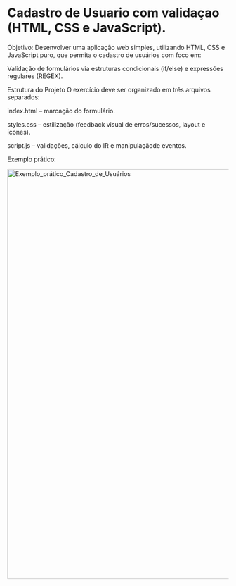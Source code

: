 # Cadastro de Usuario com validaçao (HTML, CSS e JavaScript).

Objetivo: Desenvolver uma aplicação web simples, utilizando HTML, CSS e JavaScript puro, que permita o cadastro de usuários com foco em:

Validação de formulários via estruturas condicionais (if/else) e expressões regulares (REGEX).

Estrutura do Projeto
O exercício deve ser organizado em três arquivos separados:

index.html – marcação do formulário.

styles.css – estilização (feedback visual de erros/sucessos, layout e ícones).

script.js – validações, cálculo do IR e manipulaçãode eventos.

Exemplo prático:

<img width="851" height="931" alt="Exemplo_prático_Cadastro_de_Usuários" src="https://github.com/user-attachments/assets/836988a0-f1b6-46b6-8f15-9f0947a47524" />
